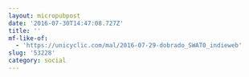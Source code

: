 ```yaml
---
layout: micropubpost
date: '2016-07-30T14:47:08.727Z'
title: ''
mf-like-of:
  - 'https://unicyclic.com/mal/2016-07-29-dobrado_SWAT0_indieweb'
slug: '53228'
category: social
---
```


